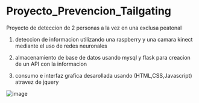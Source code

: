 # Proyecto_Prevencion_Tailgating
Proyecto de deteccion de 2 personas a la vez en una exclusa peatonal

1) deteccion de informacion utilizando una raspberry y una camara kinect mediante el uso de redes neuronales 

2) almacenamiento de base de datos usando mysql y flask para creacion de un API con la informacion

3) consumo e interfaz grafica desarollada usando (HTML,CSS,Javascript) atravez de jquery    

![image](https://user-images.githubusercontent.com/90980492/230145466-a955ff95-af71-4e95-bfbe-80b26dbbb3c6.png)




